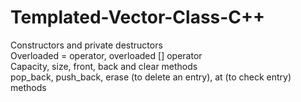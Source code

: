 # Templated-Vector-Class-C++
Constructors and private destructors <br/>
Overloaded = operator, overloaded [] operator <br/>
Capacity, size, front, back and clear methods <br/>
pop_back, push_back, erase (to delete an entry), at (to check entry) methods
